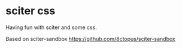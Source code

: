 # sciter css

Having fun with sciter and some css.

Based on sciter-sandbox https://github.com/8ctopus/sciter-sandbox

